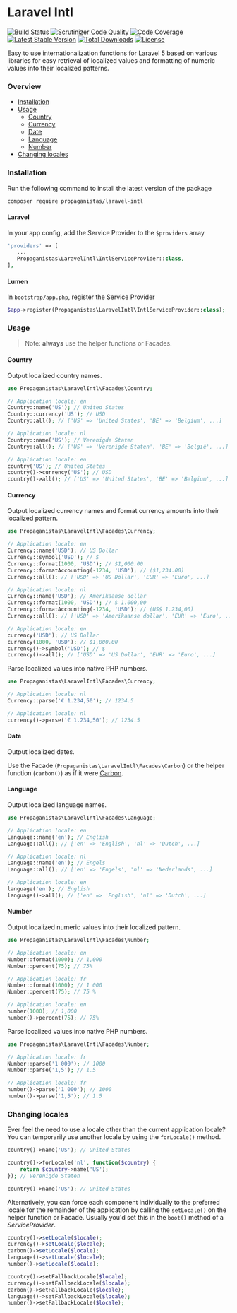 # Laravel Intl

[![Build Status](https://travis-ci.org/Propaganistas/Laravel-Intl.svg?branch=master)](https://travis-ci.org/Propaganistas/Laravel-Intl)
[![Scrutinizer Code Quality](https://scrutinizer-ci.com/g/Propaganistas/Laravel-Intl/badges/quality-score.png?b=master)](https://scrutinizer-ci.com/g/Propaganistas/Laravel-Intl/?branch=master)
[![Code Coverage](https://scrutinizer-ci.com/g/Propaganistas/Laravel-Intl/badges/coverage.png?b=master)](https://scrutinizer-ci.com/g/Propaganistas/Laravel-Intl/?branch=master)
[![Latest Stable Version](https://poser.pugx.org/propaganistas/laravel-intl/v/stable)](https://packagist.org/packages/propaganistas/laravel-intl)
[![Total Downloads](https://poser.pugx.org/propaganistas/laravel-intl/downloads)](https://packagist.org/packages/propaganistas/laravel-intl)
[![License](https://poser.pugx.org/propaganistas/laravel-intl/license)](https://packagist.org/packages/propaganistas/laravel-intl)

Easy to use internationalization functions for Laravel 5 based on various libraries for easy retrieval of
localized values and formatting of numeric values into their localized patterns.

### Overview

* [Installation](#installation)
* [Usage](#usage)
    * [Country](#country)
    * [Currency](#currency)
    * [Date](#date)
    * [Language](#language)
    * [Number](#number)
* [Changing locales](#changing-locales)
    
### Installation

Run the following command to install the latest version of the package

```bash
composer require propaganistas/laravel-intl
```
#### Laravel
In your app config, add the Service Provider to the `$providers` array

 ```php
'providers' => [
    ...
    Propaganistas\LaravelIntl\IntlServiceProvider::class,
],
```
#### Lumen
In `bootstrap/app.php`, register the Service Provider

 ```php
$app->register(Propaganistas\LaravelIntl\IntlServiceProvider::class);
```

### Usage

> Note: **always** use the helper functions or Facades.

#### Country

Output localized country names.
```php
use Propaganistas\LaravelIntl\Facades\Country;

// Application locale: en
Country::name('US'); // United States
Country::currency('US'); // USD
Country::all(); // ['US' => 'United States', 'BE' => 'Belgium', ...]

// Application locale: nl
Country::name('US'); // Verenigde Staten
Country::all(); // ['US' => 'Verenigde Staten', 'BE' => 'België', ...]
```

```php
// Application locale: en
country('US'); // United States
country()->currency('US'); // USD
country()->all(); // ['US' => 'United States', 'BE' => 'Belgium', ...]
```

#### Currency

Output localized currency names and format currency amounts into their localized pattern.

```php
use Propaganistas\LaravelIntl\Facades\Currency;

// Application locale: en
Currency::name('USD'); // US Dollar
Currency::symbol('USD'); // $
Currency::format(1000, 'USD'); // $1,000.00
Currency::formatAccounting(-1234, 'USD'); // ($1,234.00)
Currency::all(); // ['USD' => 'US Dollar', 'EUR' => 'Euro', ...]

// Application locale: nl
Currency::name('USD'); // Amerikaanse dollar
Currency::format(1000, 'USD'); // $ 1.000,00
Currency::formatAccounting(-1234, 'USD'); // (US$ 1.234,00)
Currency::all(); // ['USD' => 'Amerikaanse dollar', 'EUR' => 'Euro', ...]
```

```php
// Application locale: en
currency('USD'); // US Dollar
currency(1000, 'USD'); // $1,000.00
currency()->symbol('USD'); // $
currency()->all(); // ['USD' => 'US Dollar', 'EUR' => 'Euro', ...]
```

Parse localized values into native PHP numbers.

```php
use Propaganistas\LaravelIntl\Facades\Currency;

// Application locale: nl
Currency::parse('€ 1.234,50'); // 1234.5
```

```php
// Application locale: nl
currency()->parse('€ 1.234,50'); // 1234.5
```

#### Date

Output localized dates.

Use the Facade (`Propaganistas\LaravelIntl\Facades\Carbon`) or the helper function (`carbon()`) as if it were [Carbon](http://carbon.nesbot.com).

#### Language

Output localized language names.

```php
use Propaganistas\LaravelIntl\Facades\Language;

// Application locale: en
Language::name('en'); // English
Language::all(); // ['en' => 'English', 'nl' => 'Dutch', ...]

// Application locale: nl
Language::name('en'); // Engels
Language::all(); // ['en' => 'Engels', 'nl' => 'Nederlands', ...]
```

```php
// Application locale: en
language('en'); // English
language()->all(); // ['en' => 'English', 'nl' => 'Dutch', ...]
```

#### Number

Output localized numeric values into their localized pattern.

```php
use Propaganistas\LaravelIntl\Facades\Number;

// Application locale: en
Number::format(1000); // 1,000
Number::percent(75); // 75%

// Application locale: fr
Number::format(1000); // 1 000
Number::percent(75); // 75 %
```

```php
// Application locale: en
number(1000); // 1,000
number()->percent(75); // 75%
```

Parse localized values into native PHP numbers.

```php
use Propaganistas\LaravelIntl\Facades\Number;

// Application locale: fr
Number::parse('1 000'); // 1000
Number::parse('1,5'); // 1.5
```

```php
// Application locale: fr
number()->parse('1 000'); // 1000
number()->parse('1,5'); // 1.5
```

### Changing locales

Ever feel the need to use a locale other than the current application locale? You can temporarily use another locale by using the `forLocale()` method.

```php
country()->name('US'); // United States

country()->forLocale('nl', function($country) {
    return $country->name('US');
}); // Verenigde Staten

country()->name('US'); // United States
```

Alternatively, you can force each component individually to the preferred locale for the remainder of the application by calling the `setLocale()` on the helper function or Facade.
Usually you'd set this in the `boot()` method of a *ServiceProvider*.

```php
country()->setLocale($locale);
currency()->setLocale($locale);
carbon()->setLocale($locale);
language()->setLocale($locale);
number()->setLocale($locale);

country()->setFallbackLocale($locale);
currency()->setFallbackLocale($locale);
carbon()->setFallbackLocale($locale);
language()->setFallbackLocale($locale);
number()->setFallbackLocale($locale);
```
